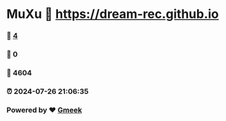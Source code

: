 # MuXu :link: https://dream-rec.github.io 
### :page_facing_up: [4](https://dream-rec.github.io/tag.html) 
### :speech_balloon: 0 
### :hibiscus: 4604 
### :alarm_clock: 2024-07-26 21:06:35 
### Powered by :heart: [Gmeek](https://github.com/Meekdai/Gmeek)
